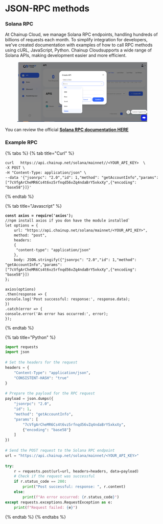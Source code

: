# JSON-RPC methods

### Solana RPC



At Chainup Cloud, we manage Solana RPC endpoints, handling hundreds of billions of requests each month. To simplify integration for developers, we've created documentation with examples of how to call RPC methods using cURL, JavaScript, Python.  Chainup Cloudsupports a wide range of Solana APIs, making development easier and more efficient.

<figure><img src="../../.gitbook/assets/image (89).png" alt=""><figcaption></figcaption></figure>

You can review the official [**Solana RPC documentation HERE**](https://solana.com/docs/rpc)

### Example RPC

{% tabs %}
{% tab title="Curl" %}
```
curl   https://api.chainup.net/solana/mainnet//<YOUR_API_KEY>  \
-X POST \
-H "Content-Type: application/json" \
--data '{"jsonrpc": "2.0","id": 1,"method": "getAccountInfo","params": ["7cVfgArCheMR6Cs4t6vz5rfnqd56vZq4ndaBrY5xkxXy",{"encoding": "base58"}]}'
```
{% endtab %}

{% tab title="Javascript" %}
<pre class="language-javascript"><code class="lang-javascript"><strong>const axios = require('axios');
</strong>//npm install axios if you don have the module installed`
let options = {
    url: "https://api.chainup.net/solana/mainnet/&#x3C;YOUR_API_KEY>",
    method: "post",
    headers:
    { 
     "content-type": "application/json"
    },
    body: JSON.stringify({"jsonrpc": "2.0","id": 1,"method": "getAccountInfo","params": ["7cVfgArCheMR6Cs4t6vz5rfnqd56vZq4ndaBrY5xkxXy",{"encoding": "base58"}])
};

axios(options)
.then(response => {
console.log('Post successful: response:', response.data);
})
.catch(error => {
console.error('An error has occurred:', error);
});
</code></pre>
{% endtab %}

{% tab title="Python" %}
```python
import requests
import json

# Set the headers for the request
headers = {
    "Content-Type": "application/json",
    "CONSISTENT-HASH": "true"
}

# Prepare the payload for the RPC request
payload = json.dumps({
    "jsonrpc": "2.0",
    "id": 1,
    "method": "getAccountInfo",
    "params": [
        "7cVfgArCheMR6Cs4t6vz5rfnqd56vZq4ndaBrY5xkxXy",
        {"encoding": "base58"}
    ]
})

# Send the POST request to the Solana RPC endpoint
url = "https://api.chainup.net/solana/mainnet/<YOUR_API_KEY>"

try:
    r = requests.post(url=url, headers=headers, data=payload)
    # Check if the request was successful
    if r.status_code == 200:
        print("Post successful: response: ", r.content)
    else:
        print(f"An error occurred: {r.status_code}")
except requests.exceptions.RequestException as e:
    print(f"Request failed: {e}")

```
{% endtab %}
{% endtabs %}
